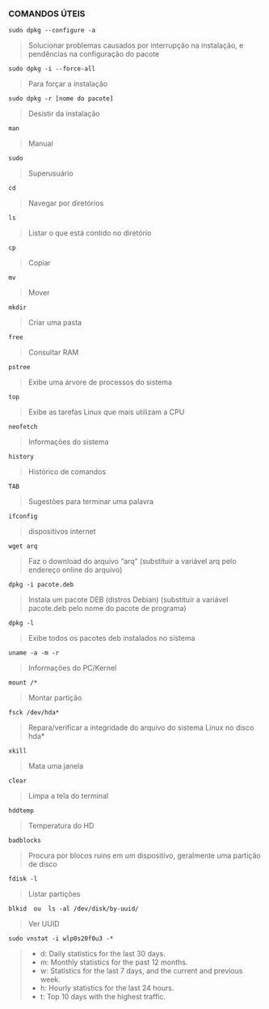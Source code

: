 ### COMANDOS ÚTEIS

```sudo dpkg --configure -a```                       
>Solucionar problemas causados por interrupção na instalação, e pendências na configuração do pacote
>
```sudo dpkg -i --force-all```                       
>Para forçar a instalação
>
```sudo dpkg -r [nome do pacote]```                  
>Desistir da instalação
>
```man```                                            
>Manual
>
```sudo```                                           
>Superusuário
>
```cd```                                             
>Navegar por diretórios
>
```ls```                                             
>Listar o que está contido no diretório
>
```cp```                                             
>Copiar
>
```mv```                                             
>Mover
>
```mkdir```                                          
>Criar uma pasta
>
```free```                                           
>Consultar RAM
>
```pstree```                                         
>Exibe uma árvore de processos do sistema
>
```top```                                            
>Exibe as tarefas Linux que mais utilizam a CPU
>
```neofetch```                                       
>Informações do sistema
>
```history```                                        
>Histórico de comandos
>
```TAB```                                            
>Sugestões para terminar uma palavra
>
```ifconfig```                                       
>dispositivos internet
>
```wget arq```                                       
>Faz o download do arquivo “arq” (substituir a variável arq pelo endereço online do arquivo)
>
```dpkg -i pacote.deb```                             
>Instala um pacote DEB (distros Debian) (substituir a variável pacote.deb pelo nome do pacote de programa)
>
```dpkg -l```                                        
>Exibe todos os pacotes deb instalados no sistema
>
```uname -a -m -r```                               
>Informações do PC/Kernel
>
```mount /*```                                   
>Montar partição
>
```fsck /dev/hda*```                                 
>Repara/verificar a integridade do arquivo do sistema Linux no disco hda*
>
```xkill```                                          
>Mata uma janela
>
```clear```                                          
>Limpa a tela do terminal
>
```hddtemp```                                        
>Temperatura do HD
>
```badblocks```                                      
>Procura por blocos ruins em um dispositivo, geralmente uma partição de disco
>
```fdisk -l```                                       
>Listar partições
>
```blkid  ou  ls -al /dev/disk/by-uuid/```           
>Ver UUID
>
```sudo vnstat -i wlp0s20f0u3 -*```                  
> - d: Daily statistics for the last 30 days.
> - m: Monthly statistics for the past 12 months.
> - w: Statistics for the last 7 days, and the current and previous week.
> - h: Hourly statistics for the last 24 hours.
> - t: Top 10 days with the highest traffic.
